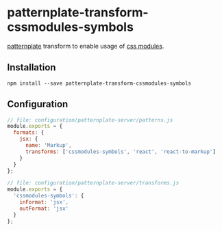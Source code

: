 # patternplate-transform-cssmodules-symbols
[patternplate](/sinnerschrader/patternplate) transform to enable usage of [css modules](/css-modules/css-modules).

## Installation
```shell
npm install --save patternplate-transform-cssmodules-symbols
```

## Configuration
```javascript
// file: configuration/patternplate-server/patterns.js
module.exports = {
  formats: {
    jsx: {
      name: 'Markup',
      transforms: ['cssmodules-symbols', 'react', 'react-to-markup']
    }
  }
};

// file: configuration/patternplate-server/transforms.js
module.exports = {
  'cssmodules-symbols': {
    inFormat: 'jsx',
    outFormat: 'jsx'
  }
};
```
